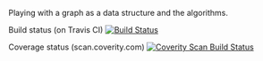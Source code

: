 Playing with a graph as a data structure and the algorithms.

Build status (on Travis CI) [![Build Status](https://travis-ci.org/cs0rbagomba/graph.png)](https://travis-ci.org/cs0rbagomba/graph)

Coverage status (scan.coverity.com)
<a href="https://scan.coverity.com/projects/cs0rbagomba-graph">
  <img alt="Coverity Scan Build Status"
         src="https://scan.coverity.com/projects/11665/badge.svg"/>
	 </a>
